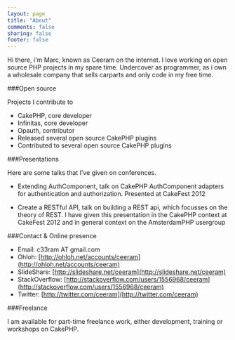 ```yaml
---
layout: page
title: "About"
comments: false
sharing: false
footer: false
---
```


Hi there, i'm Marc, known as Ceeram on the internet. I love working on open
source PHP projects in my spare time. Undercover as programmer, as i own a
wholesale company that sells carparts and only code in my free time.

###Open source

Projects I contribute to

- CakePHP, core developer
- Infinitas, core developer
- Opauth, contributor
- Released several open source CakePHP plugins
- Contributed to several open source CakePHP plugins


###Presentations

Here are some talks that I’ve given on conferences.

- Extending AuthComponent, talk on CakePHP AuthComponent adapters for
authentication and authorization. Presented at CakeFest 2012

- Create a RESTful API, talk on building a REST api, which focusses on the
theory of REST. I have given this presentation in the CakePHP context at
CakeFest 2012 and in general context on the AmsterdamPHP usergroup

###Contact & Online presence

- Email: c33ram AT gmail.com
- Ohloh: [http://ohloh.net/accounts/ceeram](http://ohloh.net/accounts/ceeram)
- SlideShare: [http://slideshare.net/ceeram](http://slideshare.net/ceeram)
- StackOverflow: [http://stackoverflow.com/users/1556968/ceeram](http://stackoverflow.com/users/1556968/ceeram)
- Twitter: [http://twitter.com/ceeram](http://twitter.com/ceeram)

###Freelance

I am available for part-time freelance work, either development, training or workshops on CakePHP.